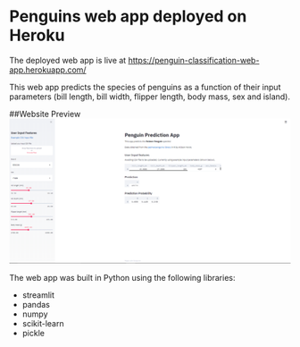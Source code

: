 # Penguins web app deployed on Heroku

The deployed web app is live at https://penguin-classification-web-app.herokuapp.com/

This web app predicts the species of penguins as a function of their input parameters (bill length, bill width, flipper length, body mass, sex and island).

##Website Preview
![](https://github.com/ARGULASAISURAJ/Penguin_Classification_Web_app/blob/master/Website_preview2.PNG)

The web app was built in Python using the following libraries:
* streamlit
* pandas
* numpy
* scikit-learn
* pickle
